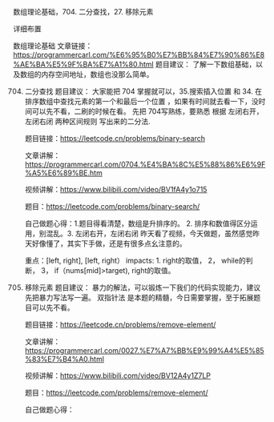 数组理论基础，704. 二分查找，27. 移除元素

详细布置

数组理论基础
文章链接：https://programmercarl.com/%E6%95%B0%E7%BB%84%E7%90%86%E8%AE%BA%E5%9F%BA%E7%A1%80.html
题目建议： 了解一下数组基础，以及数组的内存空间地址，数组也没那么简单。


704. 二分查找
     题目建议： 大家能把 704 掌握就可以，35.搜索插入位置 和 34. 在排序数组中查找元素的第一个和最后一个位置 ，如果有时间就去看一下，没时间可以先不看，二刷的时候在看。
     先把 704写熟练，要熟悉 根据 左闭右开，左闭右闭 两种区间规则 写出来的二分法.
     
     题目链接：https://leetcode.cn/problems/binary-search
     
     文章讲解：https://programmercarl.com/0704.%E4%BA%8C%E5%88%86%E6%9F%A5%E6%89%BE.htm
     
     视频讲解：https://www.bilibili.com/video/BV1fA4y1o715
     
     题目：https://leetcode.com/problems/binary-search/
     
     自己做题心得：1.题目得看清楚，数组是升排序的。 2. 排序和数值得区分运用，别混乱。3. 左闭右开，左闭右闭 昨天看了视频，今天做题，虽然感觉昨天好像懂了，其实下手做，还是有很多点幺注意的。
     
     重点：[left, right], [left, right） impacts: 1. right的取值， 2， while的判断， 3， if（nums[mid]>target), right的取值。

27. 移除元素
    题目建议： 暴力的解法，可以锻炼一下我们的代码实现能力，建议先把暴力写法写一遍。 双指针法 是本题的精髓，今日需要掌握，至于拓展题目可以先不看。
    
    题目链接：https://leetcode.cn/problems/remove-element/
    
    文章讲解：https://programmercarl.com/0027.%E7%A7%BB%E9%99%A4%E5%85%83%E7%B4%A0.html
    
    视频讲解：https://www.bilibili.com/video/BV12A4y1Z7LP 
    
    题目：https://leetcode.com/problems/remove-element/
    
    自己做题心得：
